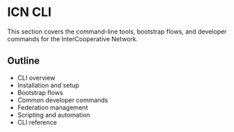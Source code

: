 # ICN CLI

This section covers the command-line tools, bootstrap flows, and developer commands for the InterCooperative Network.

## Outline
- CLI overview
- Installation and setup
- Bootstrap flows
- Common developer commands
- Federation management
- Scripting and automation
- CLI reference 